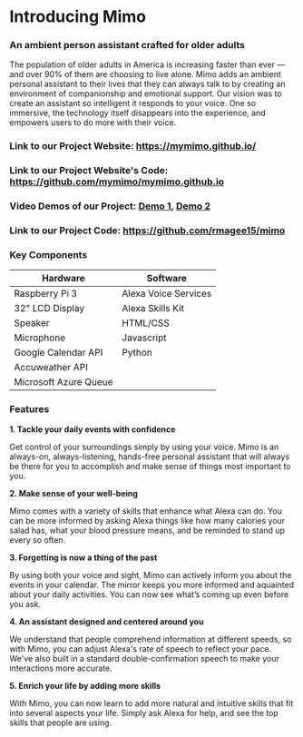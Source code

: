 # Introducing Mimo
### An ambient person assistant crafted for older adults

The population of older adults in America is increasing faster than ever — and over 90% of them are choosing to live alone. 
Mimo adds an ambient personal assistant to their lives that they can always talk to by creating an environment of companionship and emotional support. Our vision was to create an assistant so intelligent it responds to your voice. One so immersive, the technology itself disappears into the experience, and empowers users to do more with their voice. 


### Link to our Project Website: https://mymimo.github.io/

### Link to our Project Website's Code: https://github.com/mymimo/mymimo.github.io

### Video Demos of our Project: [Demo 1](), [Demo 2]()

### Link to our Project Code: https://github.com/rmagee15/mimo


### Key Components

| Hardware              | Software             |
| -------------------   |--------------------  |
| Raspberry Pi 3        | Alexa Voice Services |
| 32" LCD Display       | Alexa Skills Kit     |
| Speaker               | HTML/CSS             |
| Microphone            | Javascript           |
| Google Calendar API   | Python               |
| Accuweather API       |                      |
| Microsoft Azure Queue |                      |


### Features

**1. Tackle your daily events with confidence**

Get control of your surroundings simply by using your voice. Mimo is an always-on, always-listening, hands-free personal assistant that will always be there for you to accomplish and make sense of things most important to you.

**2. Make sense of your well-being**

Mimo comes with a variety of skills that enhance what Alexa can do. You can be more informed by asking Alexa things like how many calories your salad has, what your blood pressure means, and be reminded to stand up every so often.

**3. Forgetting is now a thing of the past**

By using both your voice and sight, Mimo can actively inform you about the events in your calendar. The mirror keeps you more informed and aquainted about your daily activities. You can now see what’s coming up even before you ask.

**4. An assistant designed and centered around you**

We understand that people comprehend information at different speeds, so with Mimo, you can adjust Alexa's rate of speech to reflect your pace. We've also built in a standard double-confirmation speech to make your interactions more accurate.

**5. Enrich your life by adding more skills**

With Mimo, you can now learn to add more natural and intuitive skills that fit into several aspects your life. Simply ask Alexa for help, and see the top skills that people are using.
